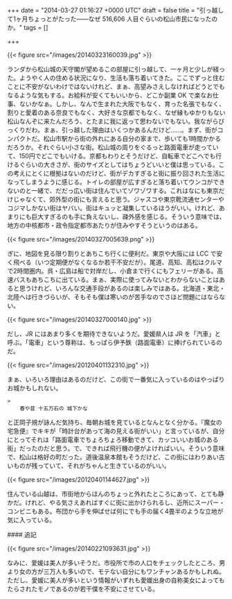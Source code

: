 
+++
date = "2014-03-27 01:16:27 +0000 UTC"
draft = false
title = "引っ越して1ヶ月ちょっとがたった――なぜ 516,606 人目ぐらいの松山市民になったのか。"
tags = []

+++


{{< figure src="/images/20140323160039.jpg"  >}}

ランダから松山城の天守閣が望めるこの部屋に引っ越して、一ヶ月と少しが経った。ようやく人の住める状況になり、生活も落ち着いてきた。ここでずっと住むことに不安がないわけではないけれど、まぁ、高望みさえしなければどうとでもなるような気もする。お給料が安くてもいいから、どこか副業 OK で楽なお仕事、ないかなぁ。しかし、なんで生まれた大阪でもなく、育った名張でもなく、割りと愛着のある奈良でもなく、大好きな京都でもなく、なぜ縁もゆかりもない松山なんぞに来たんだろう、とたまに我に返って思わないでもない。我ながらびっくりだわ。まぁ、引っ越した理由はいくつかあるんだけど……。まず、街がコンパクトだ。松山市駅から街の外れにある自分の家まで、歩いても1時間かかるだろうか。それぐらい小さな街。松山城の周りをぐるっと路面電車が走っていて、150円でどこでもいける。京都もわりとそうだけど、自転車でどこへでも行けるぐらいの大きさが、街のサイズとしてはちょうどいいと僕は思っている。この考えにとくに根拠はないのだけど、街がデカすぎると街に振り回された生活になってしまうように感じる。トイレの部屋が広すぎると落ち着いてウンコができないのと一緒で、だだっ広い街は住んでいてゾワゾワする。これはなにも東京だけじゃなくて、郊外型の街にも言えると思う。ジャスコや東京靴流通センターやコジマしかない街はヤバい。街はキュッと凝集しているほうがいい。けれど、あまりにも巨大すぎるのも手に負えないし、疎外感を感じる。そういう意味では、地方の中核都市・政令指定都市あたりが住みやすそうというのはある。

{{< figure src="/images/20140327005639.png"  >}}

ぎに、地図を見る限り割りとあちこち行くに便利だ。東京や大阪には LCC で安く飛べる（いつ定期便がなくなるか若干不安だが）。尾道、高知、高松はクルマで2時間圏内。呉・広島は船で対岸だし、小倉まで行くにもフェリーがある。高速バスもあちこちに出ている。まぁ、実際に使ってみないとわからないことはあると思うけれど、いろんな交通手段があるのは楽しみではある。北海道・東北・北陸へは行きづらいが、そもそも僕は寒いのが苦手なのでさほど問題にはならない。

{{< figure src="/images/20140327000140.jpg"  >}}

だし、JR にはあまり多くを期待できないようだ。愛媛県人は JR を「汽車」と呼ぶ。「電車」という尊称は、もっぱら伊予鉄（路面電車）に捧げられているのだ。

{{< figure src="/images/20120401132310.jpg"  >}}

まぁ、いろいろ理由はあるのだけど、この街で一番気に入っているのはやっぱりお城かもしれない。

    >
        春や昔 十五万石の 城下かな

    
と正岡子規が詠んだ気持ち、毎朝お城を見ているとなんとなく分かる。『魔女の宅急便』でキキが「時計台があって海の見える街がいい」と言っているが、自分にとってそれは「路面電車でちょろちょろ移動できて、カッコいいお城のある街」だったのだと思う。で、できれば飛行機の便がよければいい。そういう意味で、松山は格好の町だった。道後温泉本館もそうだけど、この街にはわりあい古いものが残っていて、それがちゃんと生きているのがいい。

{{< figure src="/images/20120401144627.jpg"  >}}

住んでいる山越は、市街地からほんのちょっと外れたところにあって、とても静かだ。けれど、やる気さえあればすぐに街に出かけられるし、近所にスーパー・コンビニもある。布団から手を伸ばせば何にでも手の届く4畳半のような立地が気に入っている。

<div class="section">
    #### 追記
    

{{< figure src="/images/20140221093631.jpg"  >}}

なみに、愛媛は美人が多いそうだ。市役所で市の人口をチェックしたところ、男より女の方が三万人も多いので、モテない自分にもワンチャンあるかもしれぬ。ただし、愛媛に美人が多いという情報がいずれも愛媛出身の自称美女によってもたらされたモノであるのが若干僕を不安にさせている。

</div>

